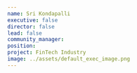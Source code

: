 ```yaml
---
name: Sri Kondapalli
executive: false
director: false
lead: false
community_manager: 
position:  
project: FinTech Industry
image: ../assets/default_exec_image.png
---
```

